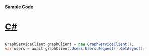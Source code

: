 #### Sample Code
# [C#](#tab/Csharp)

```C#

GraphServiceClient graphClient = new GraphServiceClient();
var users = await graphClient.Users.Users.Request().GetAsync();

```